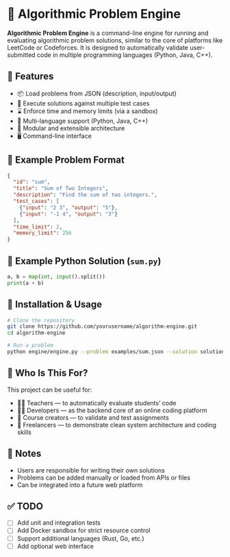 
# 🧠 Algorithmic Problem Engine

**Algorithmic Problem Engine** is a command-line engine for running and evaluating algorithmic problem solutions, similar to the core of platforms like LeetCode or Codeforces. It is designed to automatically validate user-submitted code in multiple programming languages (Python, Java, C++).

## 🚀 Features

- 📦 Load problems from JSON (description, input/output)
- 🧪 Execute solutions against multiple test cases
- ⌛ Enforce time and memory limits (via a sandbox)
- 🧩 Multi-language support (Python, Java, C++)
- 🔧 Modular and extensible architecture
- 🖥️ Command-line interface

## 📁 Example Problem Format

```json
{
  "id": "sum",
  "title": "Sum of Two Integers",
  "description": "Find the sum of two integers.",
  "test_cases": [
    {"input": "2 3", "output": "5"},
    {"input": "-1 4", "output": "3"}
  ],
  "time_limit": 2,
  "memory_limit": 256
}
```

## 📄 Example Python Solution (`sum.py`)

```python
a, b = map(int, input().split())
print(a + b)
```

## 🔧 Installation & Usage

```bash
# Clone the repository
git clone https://github.com/yourusername/algorithm-engine.git
cd algorithm-engine

# Run a problem
python engine/engine.py --problem examples/sum.json --solution solutions/sum.py --lang python
```

## 👤 Who Is This For?

This project can be useful for:

- 👨‍🏫 Teachers — to automatically evaluate students’ code
- 👨‍💻 Developers — as the backend core of an online coding platform
- 🧪 Course creators — to validate and test assignments
- 💼 Freelancers — to demonstrate clean system architecture and coding skills

## 📌 Notes

- Users are responsible for writing their own solutions
- Problems can be added manually or loaded from APIs or files
- Can be integrated into a future web platform

## ✅ TODO

- [ ] Add unit and integration tests
- [ ] Add Docker sandbox for strict resource control
- [ ] Support additional languages (Rust, Go, etc.)
- [ ] Add optional web interface
